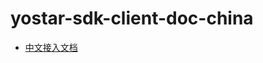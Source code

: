 # yostar-sdk-client-doc-china
+ [中文接入文档](https://yostardev.github.io/yostar-sdk-client-doc-china/#/)